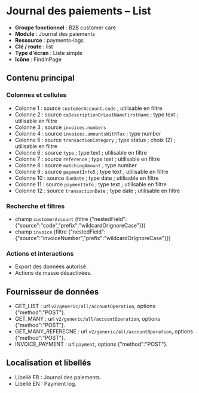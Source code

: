 # Journal des paiements – List

- **Groupe fonctionnel** : B2B customer care
- **Module** : Journal des paiements
- **Ressource** : payments-logs
- **Clé / route** : list
- **Type d'écran** : Liste simple
- **Icône** : FindInPage

## Contenu principal
### Colonnes et cellules
- Colonne 1 : source `customerAccount.code` ; utilisable en filtre
- Colonne 2 : source `caDescriptionOrLastNameFirstName` ; type text ; utilisable en filtre
- Colonne 3 : source `invoices.numbers`
- Colonne 4 : source `invoices.amountsWithTax` ; type number
- Colonne 5 : source `transactionCategory` ; type status ; choix (2) ; utilisable en filtre
- Colonne 6 : source `type` ; type text ; utilisable en filtre
- Colonne 7 : source `reference` ; type text ; utilisable en filtre
- Colonne 8 : source `matchingAmount` ; type number
- Colonne 9 : source `paymentInfo5` ; type text ; utilisable en filtre
- Colonne 10 : source `dueDate` ; type date ; utilisable en filtre
- Colonne 11 : source `paymentInfo` ; type text ; utilisable en filtre
- Colonne 12 : source `transactionDate` ; type date ; utilisable en filtre

### Recherche et filtres
- champ `customerAccount` (filtre {"nestedField":{"source":"code","prefix":"wildcardOrIgnoreCase"}})
- champ `invoice` (filtre {"nestedField":{"source":"invoiceNumber","prefix":"wildcardOrIgnoreCase"}})

### Actions et interactions
- Export des données autorisé.
- Actions de masse désactivées.

## Fournisseur de données
- GET_LIST : url `v2/generic/all/accountOperation`, options {"method":"POST"}.
- GET_MANY : url `v2/generic/all/accountOperation`, options {"method":"POST"}.
- GET_MANY_REFERECNE : url `v2/generic/all/accountOperation`, options {"method":"POST"}.
- INVOICE_PAYMENT : url `payment`, options {"method":"POST"}.

## Localisation et libellés
- Libellé FR : Journal des paiements.
- Libellé EN : Payment log.